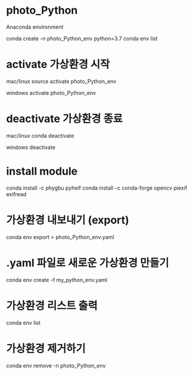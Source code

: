 # photo_Python

Anaconda environment

conda create -n photo_Python_env python=3.7
conda env list

# activate 가상환경 시작
mac/linux
source activate photo_Python_env

windows
activate photo_Python_env

# deactivate 가상환경 종료
mac/linux
conda deactivate

windows
deactivate

# install module
conda install -c phygbu pyheif
conda install -c conda-forge opencv piexif exifread

# 가상환경 내보내기 (export)
conda env export > photo_Python_env.yaml

# .yaml 파일로 새로운 가상환경 만들기
conda env create -f my_python_env.yaml

# 가상환경 리스트 출력
conda env list

# 가상환경 제거하기
conda env remove -n photo_Python_env
